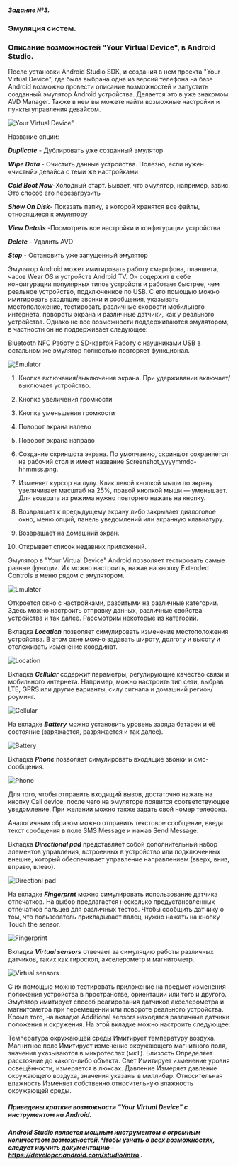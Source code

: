 ##### Задание №3. 


###  Эмуляция систем.

###  Описание возможностей "Your Virtual Device",  в Android Studio. 

После установки  Android Studio SDK, и создания в нем проекта "Your Virtual Device", где была  выбрана  одна из  версий  телефона на базе  Android  возможно провести  описание возможностей и  запустить созданный эмулятор Android устройства. Делается это в уже знакомом AVD Manager. Также в нем вы можете найти возможные настройки и пункты управления девайсом.

![Your Virtual Device"](https://i1.wp.com/dimlix.com/wp-content/uploads/2020/09/Monosnap-2020-09-19-17-02-18.png?resize=1170%2C353&ssl=1)

Название опции:

***Duplicate*** - Дублировать уже созданный эмулятор

***Wipe Data*** - Очистить данные устройства. Полезно, если нужен «чистый» девайса с теми же настройками

***Cold Boot Now***-Холодный старт. Бывает, что эмулятор, например, завис. Это способ его перезагрузить

***Show On Disk***-	Показать папку, в которой хранятся все файлы, относящиеся к эмулятору

***View Details*** -Посмотреть все настройки и конфигурации устройства

***Delete*** - Удалить AVD

***Stop*** - Остановить уже запущенный эмулятор

Эмулятор Android может имитировать работу смартфона, планшета, часов Wear OS и устройств Android TV. Он содержит в себе конфигурации популярных типов устройств и работает быстрее, чем реальное устройство, подключенное по USB.
С его помощью можно имитировать входящие звонки и сообщения, указывать местоположение, тестировать различные скорости мобильного интернета, повороты экрана и различные датчики, как у реального устройства. Однако не все возможности поддерживаются эмулятором, в частности он не поддерживает следующее:

Bluetooth
NFC
Работу с SD-картой
Работу с наушниками
USB
 в остальном же эмулятор полностью повторяет функционал.

 ![Emulator](https://android-tools.ru/wp-content/uploads/2018/06/21-459x700.png)

1.  Кнопка включания/выключения экрана. При удерживании включает/выключает устройство.

2. Кнопка увеличения громкости

3. Кнопка уменьшения громкости

4. Поворот экрана  налево

5. Поворот экрана направо

6. Создание скриншота экрана. По умолчанию, скриншот сохраняется на рабочий стол и имеет название Screenshot_yyyymmdd-hhmmss.png.

7. Изменяет курсор на лупу. Клик левой кнопкой мыши по экрану увеличивает масштаб на 25%, правой кнопкой мыши — уменьшает. Для возврата из режима нужно повторнго нажать на кнопку.

8. Возвращает к предыдущему экрану либо закрывает диалоговое окно, меню опций, панель уведомлений или экранную клавиатуру.

9. Возвращает на домашний экран.

10. Открывает список недавних приложений.


Эмулятор в "Your Virtual Device" Android позволяет тестировать самые разные функции. Их можно настроить, нажав на кнопку Extended Controls в меню рядом с эмулятором.

![Emulator](https://android-tools.ru/wp-content/uploads/2018/06/10-409x700.png)


Откроется окно с настройками, разбитыми на различные категории. Здесь можно настроить отправку данных, различные свойства устройства и так далее. Рассмотрим некоторые из категорий.

Вкладка ***Location*** позволяет симулировать изменение местоположения устройства. В этом окне можно задавать широту, долготу и высоту и отслеживать изменение координат.

![Location](https://android-tools.ru/wp-content/uploads/2018/06/11-700x556.png)
  

Вкладка ***Cellular*** содержит параметры, регулирующие качество связи и мобильного интернета. Например, можно настроить тип сети, выбрав LTE, GPRS или другие варианты, силу сигнала и домашний регион/роуминг.


![Cellular](https://android-tools.ru/wp-content/uploads/2018/06/12-700x556.png)


На вкладке ***Battery*** можно установить уровень заряда батареи и её состояние (заряжается, разряжается и так далее).

![Battery](https://android-tools.ru/wp-content/uploads/2018/06/13-768x610.png)


Вкладка ***Phone*** позволяет симулировать входящие звонки и смс-сообщения.

![Phone](https://android-tools.ru/wp-content/uploads/2018/06/14-768x610.png)


Для того, чтобы отправить входящий вызов, достаточно нажать на кнопку Call device, после чего на эмуляторе появится соответствующее уведомление. При желании можно также задать свой номер телефона.

Аналогичным образом можно отправить текстовое сообщение, введя текст сообщения в поле SMS Message и нажав Send Message.


Вкладка ***Directional pad*** представляет собой дополнительный набор элементов управления, встроенных в устройство или подключенных внешне, который обеспечивает управление направлением (вверх, вниз, вправо, влево).

![Directionl pad](https://android-tools.ru/wp-content/uploads/2018/06/18-768x610.png)

На вкладке ***Fingerprnt*** можно симулировать использование датчика отпечатков. На выбор предлагается несколько предустановленных отпечатков пальцев для различных тестов. Чтобы сообщить датчику о том, что пользователь прикладывает палец, нужно нажать на кнопку Touch the sensor.

![Fingerprint](https://android-tools.ru/wp-content/uploads/2018/06/19-768x610.png)

Вкладка ***Virtual sensors*** отвечает за симуляцию работы различных датчиков, таких как гироскоп, акселерометр и магнитометр.

![Virtual sensors](https://android-tools.ru/wp-content/uploads/2018/06/20-768x610.png)


С их помощью можно тестировать приложение на предмет изменения положения устройства в пространстве, ориентации или того и другого. Эмулятор имитирует способ реагирования датчиков акселерометра и магнитометра при перемещении или повороте реального устройства.
Кроме того, на вкладке Additional sensors находятся различные датчики положения и окружения. На этой вкладке можно настроить следующее:

Температура окружающей среды
Имитирует температуру воздуха.
Магнитное поле
Имитирует изменение окружающего магнитного поля, значения указываются в микротеслах (мкТ).
Близость
Определяет расстояние до какого-либо объекта.
Свет
Имитирует изменение уровня освещённости, измеряется в люксах.
Давление
Измеряет давление окружающего воздуха, значения указаны в миллибар.
Относительная влажность
Изменяет собственно относительную влажность окружающей среды.


##### Приведены краткие возможности "Your Virtual Device" с инструментом  на Android.

##### Android Studio является мощным инструментом с огромным количеством возможностей. Чтобы узнать о всех возможностях, следует изучить документацию - https://developer.android.com/studio/intro .

